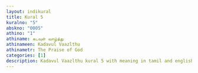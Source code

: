 ```yaml
---
layout: indikural
title: Kural 5
kuralno: "5"
abskno: "0005"
athino: "1"
athiname: கடவுள் வாழ்த்து
athinameen: Kadavul Vaazlthu
athinametr: The Praise of God
categories: [1]
description: Kadavul Vaazlthu kural 5 with meaning in tamil and english 
---
```


